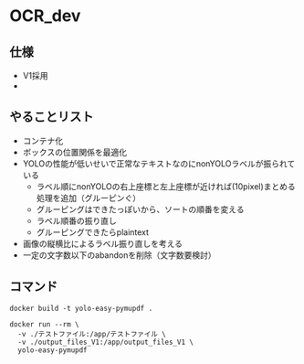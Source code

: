 # OCR_dev

## 仕様
- V1採用
- 

## やることリスト
- コンテナ化
- ボックスの位置関係を最適化
- YOLOの性能が低いせいで正常なテキストなのにnonYOLOラベルが振られている
  - ラベル順にnonYOLOの右上座標と左上座標が近ければ(10pixel)まとめる処理を追加（グルーピンぐ）
  - グルーピングはできたっぽいから、ソートの順番を変える
  - ラベル順番の振り直し
  - グルーピングできたらplaintext
- 画像の縦横比によるラベル振り直しを考える　
- 一定の文字数以下のabandonを削除（文字数要検討）


## コマンド
```
docker build -t yolo-easy-pymupdf .
```

```
docker run --rm \
  -v ./テストファイル:/app/テストファイル \
  -v ./output_files_V1:/app/output_files_V1 \
  yolo-easy-pymupdf
```